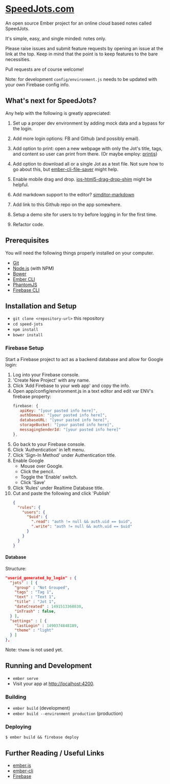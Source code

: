 # [SpeedJots.com](https://speedjots.com)

An open source Ember project for an online cloud based notes called SpeedJots.

It's simple, easy, and single minded: notes only.

Please raise issues and submit feature requests by opening an issue at the link at the top. Keep in mind that the point is to keep features to the bare necessities.

Pull requests are of course welcome!

Note: for development `config/environment.js` needs to be updated with your own Firebase config info.

## What's next for SpeedJots?

Any help with the following is greatly appreciated:

1. Set up a proper dev environment by adding mock data and a bypass for the login.

1. Add more login options: FB and Github (and possibly email).

1. Add option to print: open a new webpage with only the Jot's title, tags, and content so user can print from there.  (Or maybe employ: [printjs](http://printjs.crabbly.com/))

1. Add option to download all or a single Jot as a text file. Not sure how to go about this, but [ember-cli-file-saver](https://github.com/cogniteev/ember-cli-file-saver) might help.

1. Enable mobile drag and drop. [ios-html5-drag-drop-shim](https://github.com/timruffles/ios-html5-drag-drop-shim) might be helpful.

1. Add markdown support to the editor? [simditor-markdown](https://github.com/mycolorway/simditor-markdown)

1. Add link to this Github repo on the app somewhere.

1. Setup a demo site for users to try before logging in for the first time.

1. Refactor code.

## Prerequisites

You will need the following things properly installed on your computer.

* [Git](https://git-scm.com/)
* [Node.js](https://nodejs.org/) (with NPM)
* [Bower](https://bower.io/)
* [Ember CLI](https://ember-cli.com/)
* [PhantomJS](http://phantomjs.org/)
* [Firebase CLI](https://firebase.google.com/docs/cli/)

## Installation and Setup

* `git clone <repository-url>` this repository
* `cd speed-jots`
* `npm install`
* `bower install`

### Firebase Setup

Start a Firebase project to act as a backend database and allow for Google login:

1. Log into your Firebase console.
1. 'Create New Project' with any name.
1. Click 'Add Firebase to your web app' and copy the info.
1. Open app/config/environment.js in a text editor and edit var ENV's firebase property:
   ```javascript
   firebase: {
      apiKey: "[your pasted info here]",
      authDomain: "[your pasted info here]",
      databaseURL: "[your pasted info here]",
      storageBucket: "[your pasted info here]",
      messagingSenderId: "[your pasted info here]"
   },
   ```
1. Go back to your Firebase console.
1. Click 'Authentication' in left menu.
1. Click 'Sign-In Method' under Authentication title.
1. Enable Google
   * Mouse over Google.
   * Click the pencil.
   * Toggle the 'Enable' switch.
   * Click 'Save'
1. Click 'Rules' under Realtime Database title.
1. Cut and paste the following and click 'Publish'
   ```json
   {
     "rules": {
       "users": {
         "$uid": {
           ".read": "auth != null && auth.uid == $uid",
           ".write": "auth != null && auth.uid == $uid"
         }
       }
     }
   }
   ```
#### Database

Structure:
```json
"userid_generated_by_login" : {
  "jots" : [ {
    "group" : "Not Grouped",
    "tags" : "Tag 1",
    "text" : "Text 1",
    "title" : "Jot 1",
    "dateCreated" : 1491513368830,
    "inTrash" : false,    
  } ],
  "settings" : [ {
    "lastLogin" : 1490374848189,
    "theme" : "light"
  } ]
},
```
Note: `theme` is not used yet.

## Running and Development

* `ember serve`
* Visit your app at [http://localhost:4200](http://localhost:4200).

### Building

* `ember build` (development)
* `ember build --environment production` (production)

### Deploying

`$ ember build && firebase deploy`

## Further Reading / Useful Links

* [ember.js](http://emberjs.com)
* [ember-cli](https://ember-cli.com)
* [Firebase](https://firebase.google.com)
